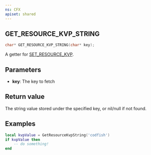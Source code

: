 ```yaml
---
ns: CFX
apiset: shared
---
```

## GET_RESOURCE_KVP_STRING

```c
char* GET_RESOURCE_KVP_STRING(char* key);
```

A getter for [SET_RESOURCE_KVP](#_0x21C7A35B).

## Parameters
* **key**: The key to fetch

## Return value
The string value stored under the specified key, or nil/null if not found.

## Examples

```lua
local kvpValue = GetResourceKvpString('codfish') 
if kvpValue then
	-- do something!
end
```